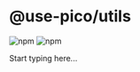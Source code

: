 # @use-pico/utils

![npm](https://img.shields.io/npm/v/%40use-pico%2Futils)
![npm](https://deno.bundlejs.com/badge?q=@use-pico/utils@^2.0.0&treeshake=[*])

Start typing here...
